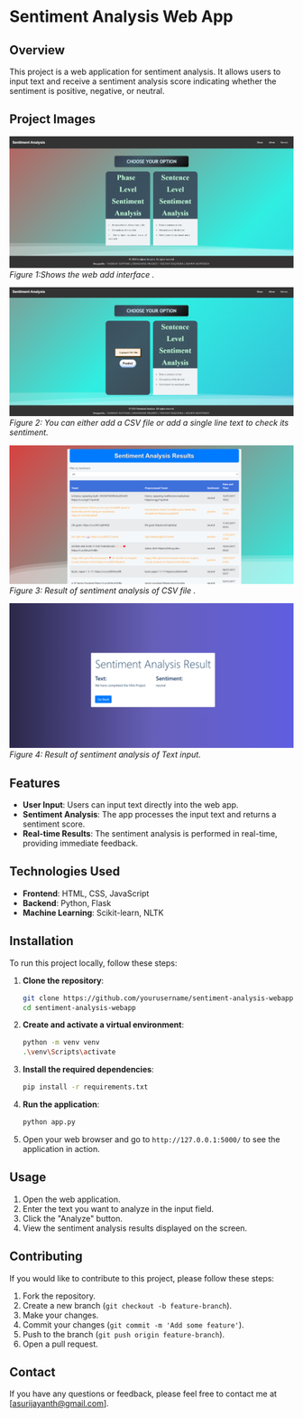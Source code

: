 # Sentiment Analysis Web App

## Overview
This project is a web application for sentiment analysis. It allows users to input text and receive a sentiment analysis score indicating whether the sentiment is positive, negative, or neutral.



## Project Images

![Screenshot 1](./images/img_1.png)
*Figure 1:Shows the web add interface .*

![Screenshot 2](./images/img_2.png)
*Figure 2: You can either add a CSV file or add a single line text to check its sentiment.*

![Screenshot 3](./images/img_3.png)
*Figure 3: Result of sentiment analysis of CSV file .*

![Screenshot 4](./images/img_4.png)
*Figure 4: Result of sentiment analysis of Text input.*

## Features
- **User Input**: Users can input text directly into the web app.
- **Sentiment Analysis**: The app processes the input text and returns a sentiment score.
- **Real-time Results**: The sentiment analysis is performed in real-time, providing immediate feedback.

## Technologies Used
- **Frontend**: HTML, CSS, JavaScript
- **Backend**: Python, Flask
- **Machine Learning**: Scikit-learn, NLTK

## Installation
To run this project locally, follow these steps:

1. **Clone the repository**:
    ```sh
    git clone https://github.com/yourusername/sentiment-analysis-webapp.git
    cd sentiment-analysis-webapp
    ```

2. **Create and activate a virtual environment**:
    ```sh
    python -m venv venv
    .\venv\Scripts\activate
    ```

3. **Install the required dependencies**:
    ```sh
    pip install -r requirements.txt
    ```

4. **Run the application**:
    ```sh
    python app.py
    ```

5. Open your web browser and go to `http://127.0.0.1:5000/` to see the application in action.

## Usage
1. Open the web application.
2. Enter the text you want to analyze in the input field.
3. Click the "Analyze" button.
4. View the sentiment analysis results displayed on the screen.

## Contributing
If you would like to contribute to this project, please follow these steps:

1. Fork the repository.
2. Create a new branch (`git checkout -b feature-branch`).
3. Make your changes.
4. Commit your changes (`git commit -m 'Add some feature'`).
5. Push to the branch (`git push origin feature-branch`).
6. Open a pull request.

## Contact
If you have any questions or feedback, please feel free to contact me at [asurijayanth@gmail.com].
